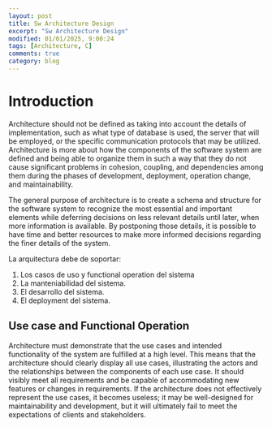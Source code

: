 ```yaml
---
layout: post
title: Sw Architecture Design
excerpt: "Sw Architecture Design"
modified: 01/01/2025, 9:00:24
tags: [Architecture, C]
comments: true
category: blog
---
```


# Introduction
Architecture should not be defined as taking into account the details of implementation, such as what type of database is used, the server that will be employed, or the specific communication protocols that may be utilized. Architecture is more about how the components of the software system are defined and being able to organize them in such a way that they do not cause significant problems in cohesion, coupling, and dependencies among them during the phases of development, deployment, operation change, and maintainability. 

The general purpose of architecture is to create a schema and structure for the software system to recognize the most essential and important elements while deferring decisions on less relevant details until later, when more information is available. By postponing those details, it is possible to have time and better resources to make more informed decisions regarding the finer details of the system.

La arquitectura debe de soportar:
1. Los casos de uso y functional operation del sistema
2. La manteniabilidad del sistema.
3. El desarrollo del sistema.
4. El deployment del sistema.

## Use case and Functional Operation
Architecture must demonstrate that the use cases and intended functionality of the system are fulfilled at a high level. This means that the architecture should clearly display all use cases, illustrating the actors and the relationships between the components of each use case. It should visibly meet all requirements and be capable of accommodating new features or changes in requirements. If the architecture does not effectively represent the use cases, it becomes useless; it may be well-designed for maintainability and development, but it will ultimately fail to meet the expectations of clients and stakeholders.

